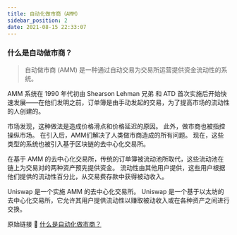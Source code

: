 ```yaml
---
title: 自动化做市商（AMM）
sidebar_position: 2
date: 2021-08-15 22:33:07
---
```



### 什么是自动做市商？

> 自动做市商 (AMM) 是一种通过自动交易为交易所运营提供资金流动性的系统。

AMM 系统在 1990 年代初由 Shearson Lehman 兄弟 和 ATD 首次实施后开始快速发展——在他们发明之前，订单簿是由手动发起的交易，为了提高市场的流动性的人创建的。

市场发现，这种做法是造成价格滑点和价格延迟的原因。 此外，做市商也被指控操纵市场。 在引入后，AMM们解决了人类做市商造成的所有问题。 现在，这些类型的系统也被引入基于区块链的去中心化交易所。

在基于 AMM 的去中心化交易所，传统的订单簿被流动池所取代，这些流动池在链上为交易对的两种资产预先提供资金。 流动性由其他用户提供，这些用户根据他们提供的流动性百分比，从交易费存款中获得被动收入。

Uniswap 是一个实施 AMM 的去中心化交易所。 Uniswap 是一个基于以太坊的去中心化交易所，它允许其用户提供流动性以赚取被动收入或在各种资产之间进行交换。

原始链接 🔗 [什么是自动化做市商？](https://coinmarketcap.com/alexandria/glossary/automated-market-maker-amm)

